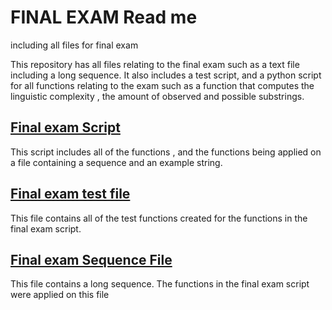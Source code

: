 # FINAL EXAM Read me 
including all files for final exam

This repository has all files relating to the final exam such as a text file including a long sequence. It also includes a test script, and a python script for all functions 
relating to the exam such as a function that computes the linguistic complexity , the amount of observed and possible substrings. 

## [Final exam Script](https://github.com/rfidel2001/finalexam/blob/969551014d6ea4245230a20177ea0aa83a3eb3e6/finalexam.py)

This script includes all of the functions , and the functions being applied on a file containing a sequence and an example string. 

## [Final exam test file](https://github.com/rfidel2001/finalexam/blob/c9dfb9754ea9dadb0e51e77171cd7451b963349c/test_finalexam.py)
This file contains all of the test functions created for the functions in the final exam script. 

## [Final exam Sequence File](https://github.com/rfidel2001/finalexam/blob/c9dfb9754ea9dadb0e51e77171cd7451b963349c/sequence.txt)

This file contains a long sequence. The functions in the final exam script were applied on this file 


